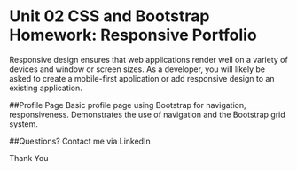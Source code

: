 # Unit 02 CSS and Bootstrap Homework: Responsive Portfolio

Responsive design ensures that web applications render well on a variety of devices and window or screen sizes. As a developer, you will likely be asked to create a mobile-first application or add responsive design to an existing application. 

##Profile Page
Basic profile page using Bootstrap for navigation, responsiveness.  Demonstrates the use of navigation and the Bootstrap grid system.

##Questions?
  Contact me via LinkedIn
  
  Thank You

